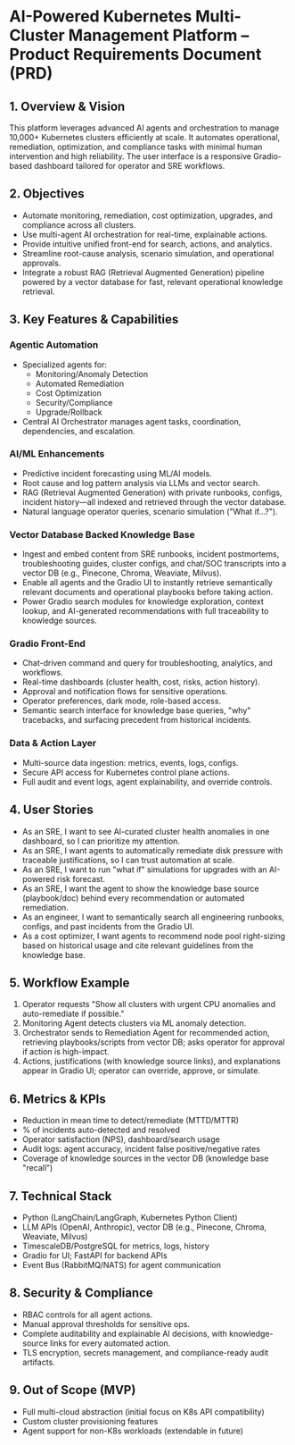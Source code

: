 # AI-Powered Kubernetes Multi-Cluster Management Platform – Product Requirements Document (PRD)

## 1. Overview & Vision
This platform leverages advanced AI agents and orchestration to manage 10,000+ Kubernetes clusters efficiently at scale. It automates operational, remediation, optimization, and compliance tasks with minimal human intervention and high reliability. The user interface is a responsive Gradio-based dashboard tailored for operator and SRE workflows.

## 2. Objectives
- Automate monitoring, remediation, cost optimization, upgrades, and compliance across all clusters.
- Use multi-agent AI orchestration for real-time, explainable actions.
- Provide intuitive unified front-end for search, actions, and analytics.
- Streamline root-cause analysis, scenario simulation, and operational approvals.
- Integrate a robust RAG (Retrieval Augmented Generation) pipeline powered by a vector database for fast, relevant operational knowledge retrieval.

## 3. Key Features & Capabilities
### Agentic Automation
- Specialized agents for:
  - Monitoring/Anomaly Detection
  - Automated Remediation
  - Cost Optimization
  - Security/Compliance
  - Upgrade/Rollback
- Central AI Orchestrator manages agent tasks, coordination, dependencies, and escalation.

### AI/ML Enhancements
- Predictive incident forecasting using ML/AI models.
- Root cause and log pattern analysis via LLMs and vector search.
- RAG (Retrieval Augmented Generation) with private runbooks, configs, incident history—all indexed and retrieved through the vector database.
- Natural language operator queries, scenario simulation ("What if...?").

### Vector Database Backed Knowledge Base
- Ingest and embed content from SRE runbooks, incident postmortems, troubleshooting guides, cluster configs, and chat/SOC transcripts into a vector DB (e.g., Pinecone, Chroma, Weaviate, Milvus).
- Enable all agents and the Gradio UI to instantly retrieve semantically relevant documents and operational playbooks before taking action.
- Power Gradio search modules for knowledge exploration, context lookup, and AI-generated recommendations with full traceability to knowledge sources.

### Gradio Front-End
- Chat-driven command and query for troubleshooting, analytics, and workflows.
- Real-time dashboards (cluster health, cost, risks, action history).
- Approval and notification flows for sensitive operations.
- Operator preferences, dark mode, role-based access.
- Semantic search interface for knowledge base queries, "why" tracebacks, and surfacing precedent from historical incidents.

### Data & Action Layer
- Multi-source data ingestion: metrics, events, logs, configs.
- Secure API access for Kubernetes control plane actions.
- Full audit and event logs, agent explainability, and override controls.

## 4. User Stories
- As an SRE, I want to see AI-curated cluster health anomalies in one dashboard, so I can prioritize my attention.
- As an SRE, I want agents to automatically remediate disk pressure with traceable justifications, so I can trust automation at scale.
- As an SRE, I want to run "what if" simulations for upgrades with an AI-powered risk forecast.
- As an SRE, I want the agent to show the knowledge base source (playbook/doc) behind every recommendation or automated remediation.
- As an engineer, I want to semantically search all engineering runbooks, configs, and past incidents from the Gradio UI.
- As a cost optimizer, I want agents to recommend node pool right-sizing based on historical usage and cite relevant guidelines from the knowledge base.

## 5. Workflow Example
1. Operator requests "Show all clusters with urgent CPU anomalies and auto-remediate if possible."
2. Monitoring Agent detects clusters via ML anomaly detection.
3. Orchestrator sends to Remediation Agent for recommended action, retrieving playbooks/scripts from vector DB; asks operator for approval if action is high-impact.
4. Actions, justifications (with knowledge source links), and explanations appear in Gradio UI; operator can override, approve, or simulate.

## 6. Metrics & KPIs
- Reduction in mean time to detect/remediate (MTTD/MTTR)
- % of incidents auto-detected and resolved
- Operator satisfaction (NPS), dashboard/search usage
- Audit logs: agent accuracy, incident false positive/negative rates
- Coverage of knowledge sources in the vector DB (knowledge base "recall")

## 7. Technical Stack
- Python (LangChain/LangGraph, Kubernetes Python Client)
- LLM APIs (OpenAI, Anthropic), vector DB (e.g., Pinecone, Chroma, Weaviate, Milvus)
- TimescaleDB/PostgreSQL for metrics, logs, history
- Gradio for UI; FastAPI for backend APIs
- Event Bus (RabbitMQ/NATS) for agent communication

## 8. Security & Compliance
- RBAC controls for all agent actions.
- Manual approval thresholds for sensitive ops.
- Complete auditability and explainable AI decisions, with knowledge-source links for every automated action.
- TLS encryption, secrets management, and compliance-ready audit artifacts.

## 9. Out of Scope (MVP)
- Full multi-cloud abstraction (initial focus on K8s API compatibility)
- Custom cluster provisioning features
- Agent support for non-K8s workloads (extendable in future)